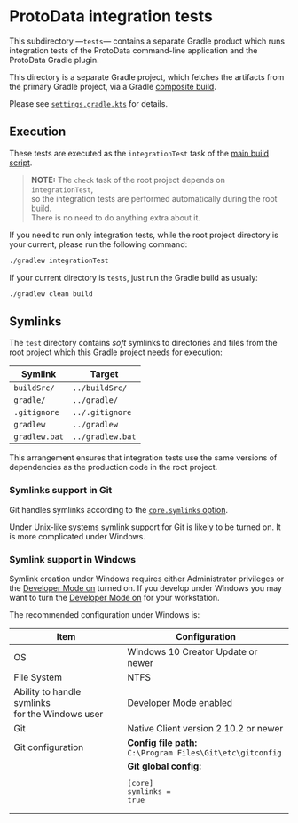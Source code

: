 # ProtoData integration tests

This subdirectory —`tests`— contains a separate Gradle product which runs integration
tests of the ProtoData command-line application and the ProtoData Gradle plugin.

This directory is a separate Gradle project, which fetches the artifacts from
the primary Gradle project, via a Gradle [composite build][composite-build].

Please see [`settings.gradle.kts`](settings.gradle.kts) for details.

## Execution
These tests are executed as the `integrationTest` task of 
the [main build script](../build.gradle.kts). 

 > **NOTE:** The `check` task of the root project depends on `integrationTest`,<br/>
 > so the integration tests are performed automatically during the root build.<br/>
 > There is no need to do anything extra about it.

If you need to run only integration tests, while the root project directory is your current,
please run the following command:

```bash
./gradlew integrationTest
```

If your current directory is `tests`, just run the Gradle build as usualy:

```bash
./gradlew clean build
```

## Symlinks

The `test` directory contains _soft_ symlinks to directories and files from the root project which 
this Gradle project needs for execution:

| Symlink       | Target           |
|---------------|------------------|
| `buildSrc/`   | `../buildSrc/`   | 
| `gradle/`     | `../gradle/`     | 
| `.gitignore`  | `../.gitignore`  |
| `gradlew`     | `../gradlew`     |
| `gradlew.bat` | `../gradlew.bat` |

This arrangement ensures that integration tests use the same versions of dependencies as
the production code in the root project.  

### Symlinks support in Git

Git handles symlinks according to the [`core.symlinks` option][git-symlinks-option].

Under Unix-like systems symlink support for Git is likely to be turned on. 
It is more complicated under Windows. 

### Symlink support in Windows

Symlink creation under Windows requires either Administrator privileges or
the [Developer Mode on][developer-mode] turned on. If you develop under Windows you may want
to turn the [Developer Mode on][developer-mode] for your workstation.  

The recommended configuration under Windows is:

| Item                                                | Configuration                                                  |
|-----------------------------------------------------|----------------------------------------------------------------| 
| OS                                                  | Windows 10 Creator Update or newer                             |
| File System                                         | NTFS                                                           |
| Ability to handle symlinks<br/>for the Windows user | Developer Mode enabled                                         |
| Git                                                 | Native Client version 2.10.2 or newer                          |
| Git configuration                                   | **Config file path:**<br/>`C:\Program Files\Git\etc\gitconfig` |
|                                                     | **Git global config:**<pre>[core]<br/>symlinks = true</pre>    |

[composite-build]: https://docs.gradle.org/current/userguide/composite_builds.html
[developer-mode]: https://learn.microsoft.com/en-us/windows/apps/get-started/developer-mode-features-and-debugging
[git-symlinks-option]: https://git-scm.com/docs/git-config#Documentation/git-config.txt-coresymlinks
